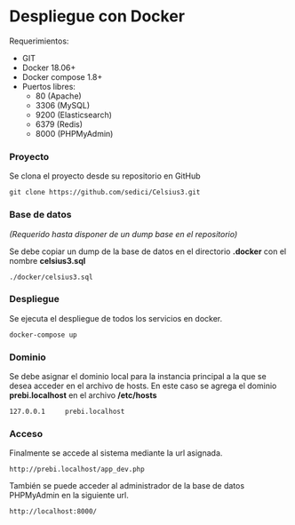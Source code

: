 # Despliegue con Docker

Requerimientos:

- GIT
- Docker 18.06+
- Docker compose 1.8+
- Puertos libres:
    - 80 (Apache)
    - 3306 (MySQL)
    - 9200 (Elasticsearch)
    - 6379 (Redis)
    - 8000 (PHPMyAdmin)

### Proyecto

Se clona el proyecto desde su repositorio en GitHub

```
git clone https://github.com/sedici/Celsius3.git
```

### Base de datos

_(Requerido hasta disponer de un dump base en el repositorio)_

Se debe copiar un dump de la base de datos en el directorio **.docker** con el nombre **celsius3.sql**

```
./docker/celsius3.sql
```

### Despliegue

Se ejecuta el despliegue de todos los servicios en docker.

```
docker-compose up
```

### Dominio

Se debe asignar el dominio local para la instancia principal a la que se desea acceder en el archivo de hosts.
En este caso se agrega el dominio **prebi.localhost** en el archivo **/etc/hosts**

```
127.0.0.1     prebi.localhost
```

### Acceso

Finalmente se accede al sistema mediante la url asignada.

```
http://prebi.localhost/app_dev.php
```

También se puede acceder al administrador de la base de datos PHPMyAdmin en la siguiente url.

```
http://localhost:8000/
```


